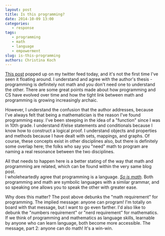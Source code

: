 ```yaml
---
layout: post
title: Is this programming?  
date: 2014-10-09 13:00
categories: 
   - response
tags: 
   - programming
   - math
   - language
   - empowerment
slug: is-this-programming
authors: Christina Koch
---
```



[This post](http://www.sarahmei.com/blog/2014/07/15/programming-is-not-math/) popped up on my twitter feed today, and it's not the first time I've seen it floating around.  I understand and agree with the author's thesis - programming is definitely not math and you don't need one to understand the other.  There are some great points made about how programming and CS have evolved over time and how the tight link between math and programming is growing increasingly archaic.  

However, I understand the confusion that the author addresses, because I've always felt that being a mathematician is the reason I've found programming easy.  I've been steeping in the idea of a "function" since I was in 10th grade.  I understand if/else statements and conditionals because I know how to construct a logical proof.  I understand objects and properties and methods because I have dealt with sets, mappings, and graphs.  Of course, these concepts exist in other disciplines also, but there is definitely some overlap here; the folks who say you "need" math to program are naming a real resonance between the two disciplines.  

All that needs to happen here is a better stating of the way that math and programming are related, which can be found within the very same blog post.  
I wholeheartedly agree that programming is a language.  *[So is math](is-this-math.html)*.  Both programming and math are symbolic languages with a similar grammar, and so speaking one allows you to speak the other with greater ease.  

Why does this matter?  The post above debunks the "math requirement" for programming.  The implied message: anyone can program!  I'm totally on board with that message, but I want to go even farther.  I'd also like to debunk the "numbers requirement" or "nerd requirement" for mathematics.  If we think of programming and mathematics as language skills, learnable by anyone who can learn language, both become more accessible.   The message, part 2: anyone can do math!  It's a win-win.  